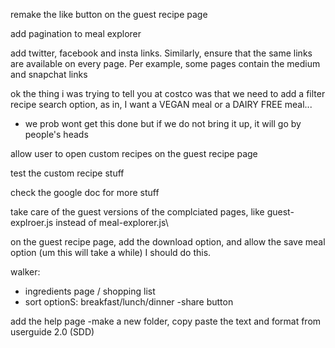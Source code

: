 
remake the like button on the guest recipe page

add pagination to meal explorer


add twitter, facebook and insta links. Similarly, ensure that the same links are available on every page. Per example, some pages contain the medium and snapchat links

ok the thing i was trying to tell you at costco was that we need to add a filter recipe search option, as in, I want a VEGAN meal or a DAIRY FREE meal... 
- we prob wont get this done but if we do not bring it up, it will go by people's heads

allow user to open custom recipes on the guest recipe page

test the custom recipe stuff

check the google doc for more stuff

take care of the guest versions of the complciated pages, like guest-explroer.js instead of meal-explorer.js\

on the guest recipe page, add the download option, and allow the save meal option (um this will take a while) I should do this.



walker: 
- ingredients page / shopping list
- sort optionS: breakfast/lunch/dinner
-share button



add the help page
-make a new folder, copy paste the text and format from userguide 2.0 (SDD)
